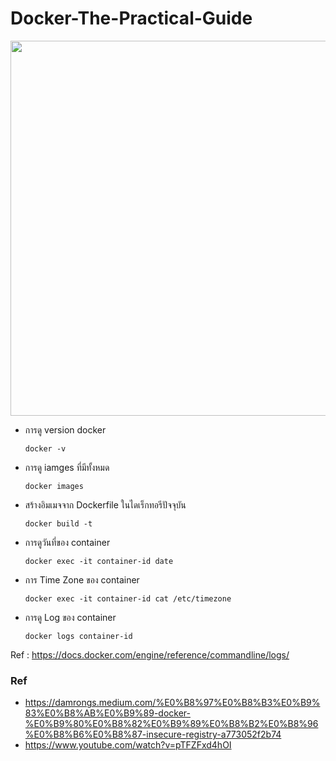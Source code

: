 # Docker-The-Practical-Guide

<p align="center">
  <img src="https://docs.docker.com/engine/images/architecture.svg" width="600">
</p>



- การดู version docker

      docker -v

- การดู iamges ที่มีทั้งหมด

      docker images
      
- สร้างอิมเมจจาก Dockerfile ในไดเร็กทอรีปัจจุบัน

      docker build -t

- การดูวันที่ของ container 

      docker exec -it container-id date
      
- การ Time Zone ของ container 

      docker exec -it container-id cat /etc/timezone
      
- การดู Log ของ container 

      docker logs container-id

Ref : https://docs.docker.com/engine/reference/commandline/logs/

### Ref

- https://damrongs.medium.com/%E0%B8%97%E0%B8%B3%E0%B9%83%E0%B8%AB%E0%B9%89-docker-%E0%B9%80%E0%B8%82%E0%B9%89%E0%B8%B2%E0%B8%96%E0%B8%B6%E0%B8%87-insecure-registry-a773052f2b74
- https://www.youtube.com/watch?v=pTFZFxd4hOI
